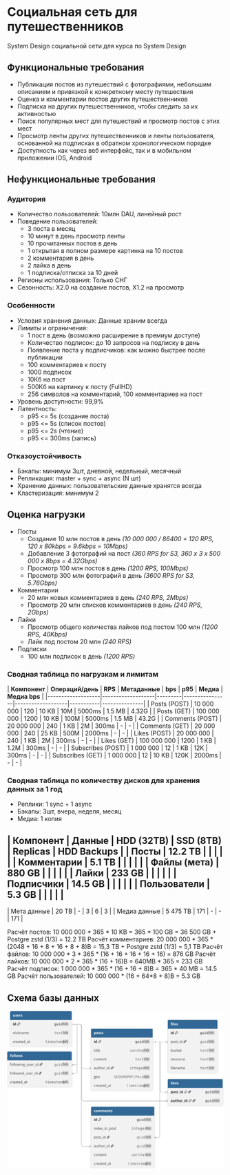 # Социальная сеть для путешественников
System Design социальной сети для курса по System Design

## Функциональные требования
- Публикация постов из путешествий с фотографиями, небольшим описанием и привязкой к конкретному месту путешествия
- Оценка и комментарии постов других путешественников
- Подписка на других путешественников, чтобы следить за их активностью
- Поиск популярных мест для путешествий и просмотр постов с этих мест
- Просмотр ленты других путешественников и ленты пользователя, основанной на подписках в обратном хронологическом порядке
- Доступность как через веб интерфейс, так и в мобильном приложении IOS, Android
## Нефункциональные требования

### Аудитория
- Количество пользователей: 10млн DAU, линейный рост
- Поведение пользователей:
  - 3 поста в месяц
  - 10 минут в день просмотр ленты
  - 10 прочитанных постов в день
  - 1 открытая в полном размере картинка на 10 постов
  - 2 комментария в день
  - 2 лайка в день
  - 1 подписка/отписка за 10 дней
- Регионы использования: Только СНГ
- Сезонность: X2.0 на создание постов, X1.2 на просмотр

### Особенности
- Условия хранения данных: Данные храним всегда
- Лимиты и ограничения:
  - 1 пост в день (возможно расширение в премиум доступе)
  - Количество подписок: до 10 запросов на подписку в день
  - Появление поста у подписчиков: как можно быстрее после публикации
  - 100 комментариев к посту
  - 1000 подписок
  - 10Кб на пост
  - 500Кб на картинку к посту (FullHD)
  - 256 символов на комментарий, 100 комментариев на пост
- Уровень доступности: 99,9%
- Латентность:
  - p95 <= 5s   (создание поста)
  - p95 <= 5s    (список постов)
  - p95 <= 2s    (чтение)
  - p95 <= 300ms (запись)

### Отказоустойчивость
- Бэкапы: минимум 3шт, дневной, недельный, месячный
- Репликация: master + sync + async (N шт)
- Хранение данных: пользовательские данные хранятся всегда
- Кластеризация: минимум 2
 
## Оценка нагрузки
- Посты
  - Создание 10 млн постов в день _(10 000 000 / 86400 = 120 RPS, 120 х 80kbps = 9.6kbps = 10Mbps)_
  - Добавление 3 фотографий на пост _(360 RPS for S3, 360 х 3 х 500 000 х 8bps = 4.32Gbps)_
  - Просмотр 100 млн постов в день _(1200 RPS, 100Mbps)_
  - Просмотр 300 млн фотографий в день _(3600 RPS for S3, 5.76Gbps)_
- Комментарии
  - 20 млн новых комментариев в день _(240 RPS, 2Mbps)_
  - Просмотр 20 млн списков комментариев в день _(240 RPS, 2Gbps)_
- Лайки
  - Просмотр общего количества лайков под постом 100 млн _(1200 RPS, 40Kbps)_
  - Лайк под постом 20 млн _(240 RPS)_
- Подписки
  - 100 млн подписок в день _(1200 RPS)_

### Сводная таблица по нагрузкам и лимитам
| **Компонент**     | **Операций/день** | **RPS** | **Метаданные** | **bps** | **p95** | **Медиа** | **Медиа bps** |
|-------------------|-------------------|---------|----------------|-------------------|-----------|---------------|
| Posts (POST)      |        10 000 000 |     120 |          10 KB |     10M |  5000ms |    1.5 MB |         4.32G |
| Posts (GET)       |       100 000 000 |    1200 |          10 KB |    100M |  5000ms |    1.5 MB |         43.2G |
| Comments (POST)   |        20 000 000 |     240 |           1 KB |      2M |   300ms |    -      |       -       |
| Comments (GET)    |        20 000 000 |     240 |          25 KB |    500M |  2000ms |    -      |       -       |
| Likes (POST)      |        20 000 000 |     240 |           1 KB |      2M |   300ms |    -      |       -       |
| Likes (GET)       |       100 000 000 |    1200 |           1 KB |    1.2M |   300ms |    -      |       -       |
| Subscribes (POST) |         1 000 000 |      12 |           1 KB |     12K |   300ms |    -      |       -       |
| Subscribes (GET)  |         1 000 000 |      12 |          10 KB |    120K |  2000ms |    -      |       -       |

### Сводная таблица по количеству дисков для хранения данных за 1 год
- Реплики: 1 sync + 1 async
- Бэкапы:  3шт, вчера, неделя, месяц
- Медиа:   1 копия

| **Компонент** | **Данные** | **HDD (32TB)** | **SSD (8TB)** | **Replicas** | **HDD Backups** | 
| Посты         |    12.2 TB |                |               |              |                 |
| Комментарии   |     5.1 TB |                |               |              |                 |
| Файлы (мета)  |     880 GB |                |               |              |                 |
| Лайки         |     233 GB |                |               |              |                 |
| Подписчики    |    14.5 GB |                |               |              |                 |
| Пользователи  |     5.3 GB |                |               |              |                 |
------------------------------------------------------------------------------------------------
| Мета данные   |      20 TB |              - |             3 |            6 |               3 |
| Медиа данные  |   5 475 TB |            171 |             - |            - |             171 |

Расчёт постов: 10 000 000 * 365 * 10 KB = 365 * 100 GB = 36 500 GB + Postgre zstd (1/3) = 12.2 TB
Расчёт комментариев: 20 000 000 * 365 * (2048 + 16 + 8 + 16 + 8 + 8)B = 15,3 TB + Postgre zstd (1/3) = 5,1 TB
Расчёт файлов: 10 000 000 * 3 * 365 * (16 + 16 + 16 + 16 + 16) = 876 GB
Расчёт лайков: 10 000 000 * 2 * 365 * (16 + 16)В = 640MB * 365 = 233 GB
Расчёт подписок: 1 000 000 * 365 * (16 + 16 + 8)B = 365 * 40 MB = 14.5 GB
Расчёт пользователей: 10 000 000 * (16 + 64*8 + 8)В = 5.3 GB 

## Схема базы данных
![Схема базы данных](database.svg)

